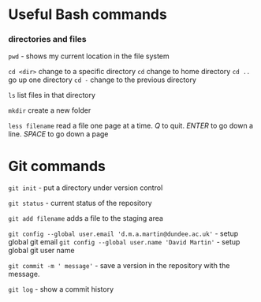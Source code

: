 # Useful Bash commands

### directories and files

`pwd` - shows my current location in the file system

`cd <dir>` change to a specific directory
`cd` change to home directory
`cd ..` go up one directory
`cd -` change to the previous directory

`ls` list files in that directory

`mkdir` create a new folder

`less filename` read a file one page at a time. 
*Q* to quit. *ENTER* to go down a line. *SPACE* to go down a page




# Git commands

`git init`  - put a directory under version control

`git status` - current status of the repository

`git add filename` adds a file to the staging area

`git config --global user.email 'd.m.a.martin@dundee.ac.uk'` - setup global git email
`git config --global user.name 'David Martin'` - setup global git user name

`git commit -m ' message'`  - save a version in the repository with the message.

`git log` - show a commit history

